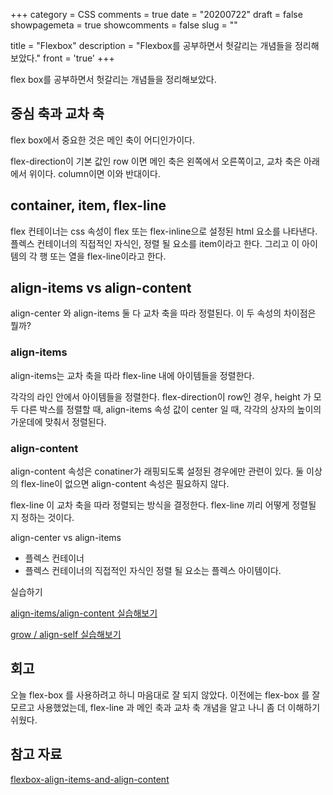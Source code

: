 +++
category = CSS
comments = true
date = "20200722"
draft = false
showpagemeta = true
showcomments = false
slug = ""

title = "Flexbox"
description = "Flexbox를 공부하면서 헛갈리는 개념들을 정리해보았다."
front = 'true'
+++

flex box를 공부하면서 헛갈리는 개념들을 정리해보았다.

## 중심 축과 교차 축

flex box에서 중요한 것은 메인 축이 어디인가이다.

flex-direction이 기본 값인 row 이면 메인 축은 왼쪽에서 오른쪽이고, 교차 축은 아래에서 위이다. column이면 이와 반대이다.

## container, item, flex-line

flex 컨테이너는 css 속성이 flex 또는 flex-inline으로 설정된 html 요소를 나타낸다. 플렉스 컨테이너의 직접적인 자식인, 정렬 될 요소를 item이라고 한다. 그리고 이 아이템의 각 행 또는 열을 flex-line이라고 한다.

## align-items vs align-content

align-center 와 align-items 둘 다 교차 축을 따라 정렬된다. 이 두 속성의 차이점은 뭘까?

### align-items

align-items는 교차 축을 따라 flex-line 내에 아이템들을 정렬한다.

각각의 라인 안에서 아이템들을 정렬한다. flex-direction이 row인 경우, height 가 모두 다른 박스를 정렬할 때, align-items 속성 값이 center 일 때, 각각의 상자의 높이의 가운데에 맞춰서 정렬된다.

### align-content

align-content 속성은 conatiner가 래핑되도록 설정된 경우에만 관련이 있다. 둘 이상의 flex-line이 없으면 align-content 속성은 필요하지 않다.

flex-line 이 교차 축을 따라 정렬되는 방식을 결정한다. flex-line 끼리 어떻게 정렬될 지 정하는 것이다.

align-center vs align-items

- 플렉스 컨테이너
- 플렉스 컨테이너의 직접적인 자식인 정렬 될 요소는 플렉스 아이템이다.

실습하기

[align-items/align-content 실습해보기](https://codepen.io/koobh/pen/QWyYLoE)

[grow / align-self 실습해보기](https://codepen.io/koobh/pen/dyGabxw)

## 회고

오늘 flex-box 를 사용하려고 하니 마음대로 잘 되지 않았다. 이전에는 flex-box 를 잘 모르고 사용했었는데, flex-line 과 메인 축과 교차 축 개념을 알고 나니 좀 더 이해하기 쉬웠다.

## 참고 자료

[flexbox-align-items-and-align-content](https://medium.com/better-programming/flexbox-align-items-and-align-content-a60b6f8451e3)
